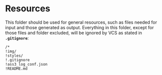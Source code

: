 # Resources
This folder should be used for general resources, such as files needed for input and those generated as output. Everything
in this folder, except for those files and folder excluded, will be ignored by VCS as stated in **``.gitignore``**:

````
/*
!img/
!styles/
!.gitignore
!ass3_log_conf.json
!README.md
````
